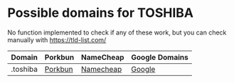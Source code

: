 # Possible domains for TOSHIBA

No function implemented to check if any of these work, but you can check manually with https://tld-list.com/

| Domain | Porkbun | NameCheap | Google Domains |
|---|---|---|---|
| .toshiba | [Porkbun](https://porkbun.com/checkout/search?prb=e814663da1&tlds=&idnLanguage=&search=search&q=.toshiba) | [Namecheap](https://www.namecheap.com/domains/registration/results/?domain=.toshiba) | [Google](https://domains.google.com/registrar/search?searchTerm=.toshiba) |
